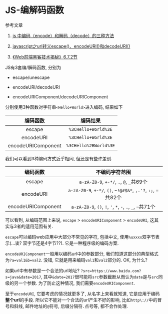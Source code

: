 # JS-编解码函数

参考文章

1. [js 中编码（encode）和解码（decode）的三种方法](http://blog.csdn.net/xingkong22star/article/details/39155739)

2. [javascript之url转义escape()、encodeURI()和decodeURI()](http://www.cnblogs.com/kissdodog/archive/2012/12/22/2829489.html)

3. [《Web前端黑客技术揭秘》6.7.2节]()

JS有3套编/解码函数, 分别为

- escape/unescape

- encodeURI/decodeURI

- encodeURIComponent/decodeURIComponent

分别使用3种函数对字符串`<Hello+World>`进入编码, 结果如下

|        编码函数        |          编码结果         |
|:------------------:|:---------------------:|
|       escape       |  `%3CHello+World%3E`  |
|      encodeURI     |  `%3CHello+World%3E`  |
| encodeURIComponent | `%3CHello%2BWorld%3E` |

我们可以看到3种编码方式近乎相同, 但还是有些许差别.

|        编码函数        |                           不编码字符范围                           |
|:------------------:|:-----------------------------------------------------------:|
|       escape       |            `a-zA-Z0-9`, `+-*/`, `.`, `@`, `_`共69个           |
|      encodeURI     | `a-zA-Z0-9`, `+-*/`, `()`, `~!@#$&*`, `,.'?`, `:;`, `=`共82个 |
| encodeURIComponent |   `a-zA-Z0-9`, `()`, `!`, `'`, `*`, `-`, `.`, `_`, `~`共71个  |

可以看到, 从编码范围上来说, `escape` > `encodeURIComponent` > `encodeURI`, 这其实与3者的适用范围有关. 

`escape`可以编码web应用中大部分不常见的字符, 包括中文, 使用`%uxxxx`双字节表示(...诶? 双字节还是4字节??). 它是一种程序级的编码方案.

`encodeURIComponent`一般用以编码url中的参数部分, 我们知道这部分的典型格式为`?a=val1&b=val2`. 没错, 它就是用来编码`val1`和`val2`部分的. OK, 为什么? 

如果url中有参数是一个合法的url地址? `?src=https://www.baidu.com?s=java&date=2017`, 其中`&date=2017`很可能将`src`参数截断从而认为`date`是与`src`同级的另一个参数. 为了防止这种情况, 我们需要`encodeURIComponent`.

至于`encodeURI`, 它要考虑的情况就更多了, 从名字上来看就知道, 它是应用于编码**整个url**的手段. 所以它不能对一个合法的url产生不好的影响, 比如`http\://`中的冒号和斜线, 邮件地址的`@`符号, 后缀分隔符`.`点号等, 都不会作处理.